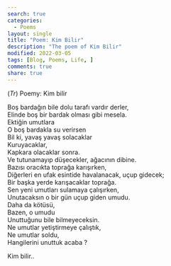 ```yaml
---
search: true
categories: 
  - Poems
layout: single
title: "Poem: Kim Bilir"
description: "The poem of Kim Bilir"
modified: 2022-03-05
tags: [Blog, Poems, Life, ]
comments: true
share: true
---
```

(*Tr*) Poemy: Kim bilir  

Boş bardağın bile dolu tarafı vardır derler,    
Elinde boş bir bardak olması gibi mesela.    
Ektiğin umutlara    
O boş bardakla su verirsen    
Bil ki, yavaş yavaş solacaklar    
Kuruyacaklar,    
Kapkara olacaklar sonra.    
Ve tutunamayıp düşecekler, ağacının dibine.    
Bazısı oracıkta toprağa karışırken,    
Diğerleri en ufak esintide havalanacak, uçup gidecek;    
Bir başka yerde karışacaklar toprağa.    
Sen yeni umutları sulamaya çalışırken,    
Unutacaksın o bir gün uçup giden umudu.    
Daha da kötüsü,    
Bazen, o umudu    
Unuttuğunu bile bilmeyeceksin.    
Ne umutlar yetiştirmeye çalıştık,    
Ne umutlar soldu,    
Hangilerini unuttuk acaba ?    

Kim bilir..    
